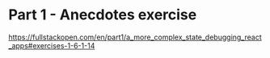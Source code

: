 # Part 1 - Anecdotes exercise

https://fullstackopen.com/en/part1/a_more_complex_state_debugging_react_apps#exercises-1-6-1-14